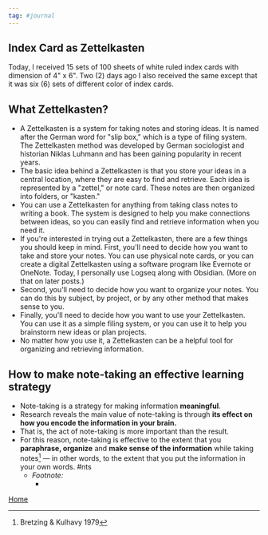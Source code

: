 ```yaml
---
tag: #journal 
---
```


## Index Card as Zettelkasten
Today, I received 15 sets of 100 sheets of white ruled index cards  with dimension of 4" x 6". Two (2) days ago I also received the same except  that it was six (6) sets of different color of index cards.


## What Zettelkasten?

-   A Zettelkasten is a system for taking notes and storing ideas. It is named after the German word for "slip box," which is a type of filing system. The Zettelkasten method was developed by German sociologist and historian Niklas Luhmann and has been gaining popularity in recent years.
-   The basic idea behind a Zettelkasten is that you store your ideas in a central location, where they are easy to find and retrieve. Each idea is represented by a "zettel," or note card. These notes are then organized into folders, or "kasten."
-   You can use a Zettelkasten for anything from taking class notes to writing a book. The system is designed to help you make connections between ideas, so you can easily find and retrieve information when you need it.
-   If you're interested in trying out a Zettelkasten, there are a few things you should keep in mind. First, you'll need to decide how you want to take and store your notes. You can use physical note cards, or you can create a digital Zettelkasten using a software program like Evernote or OneNote. Today, I personally use Logseq along with Obsidian. (More on that on later posts.)
-   Second, you'll need to decide how you want to organize your notes. You can do this by subject, by project, or by any other method that makes sense to you.
-   Finally, you'll need to decide how you want to use your Zettelkasten. You can use it as a simple filing system, or you can use it to help you brainstorm new ideas or plan projects.
-   No matter how you use it, a Zettelkasten can be a helpful tool for organizing and retrieving information.

## How to make note-taking an effective learning strategy

-   Note-taking is a strategy for making information **meaningful**.
-   Research reveals the main value of note-taking is through **its effect on how you encode the information in your brain.**
-   That is, the act of note-taking is more important than the result.
-   For this reason, note-taking is effective to the extent that you **paraphrase, organize** and **make sense of the information** while taking notes[^1] — in other words, to the extent that you put the information in your own words. #nts
    -   _Footnote:_
        -   [^1]: Bretzing & Kulhavy 1979

<a href="
https://cliffordx.github.io/legalbai/">Home</a>